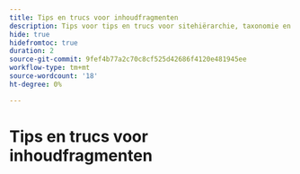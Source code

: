 ```yaml
---
title: Tips en trucs voor inhoudfragmenten
description: Tips voor tips en trucs voor sitehiërarchie, taxonomie en tags
hide: true
hidefromtoc: true
duration: 2
source-git-commit: 9fef4b77a2c70c8cf525d42686f4120e481945ee
workflow-type: tm+mt
source-wordcount: '18'
ht-degree: 0%

---
```



# Tips en trucs voor inhoudfragmenten
